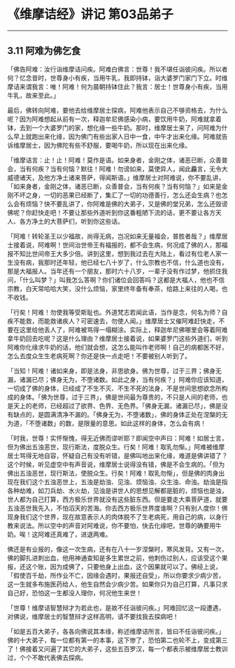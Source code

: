 # 《维摩诘经》讲记 第03品弟子

------

## 3.11 阿难为佛乞食

「佛告阿难：汝行诣维摩诘问疾。阿难白佛言：世尊！我不堪任诣彼问疾。所以者何？忆念昔时，世尊身小有疾，当用牛乳，我即持钵，诣大婆罗门家门下立。时维摩诘来谓我言：唯！阿难！何为晨朝持钵住此？我言：居士！世尊身小有疾，当用牛乳，故来至此。」

最后，佛转向阿难，要他去给维摩居士探病，阿难他表示自己不够资格去，为什么呢？因为阿难想起从前有一次，释迦牟尼佛感染小病，要饮用牛奶，阿难就拿着钵，去到一个大婆罗门的家，想化缘一些牛奶。那时，维摩居士来了，问阿难为什么早上就跑出来化缘，因为佛门有些出家人日中一食，中午才出来化缘。阿难就告诉维摩居士，因为佛陀有些不舒服，要喝牛奶，所以现在出来化缘。

「维摩诘言：止！止！阿难！莫作是语。如来身者，金刚之体，诸恶已断，众善普会，当有何疾？当有何恼？默往！阿难！勿谤如来，莫使异人，闻此麤言，无令大威德诸天，及他方净土诸来菩萨，得闻斯语。」维摩居士对阿难说，你不要乱讲，「如来身者，金刚之体，诸恶已断，众善普会，当有何疾？当有何恼？」如来是金刚不坏之身，一切的恶果已经断了，集汇了一切的功德善行，怎么还会生病？也怎么会有烦恼？快不要乱讲了，你阿难是佛的大弟子，又是佛的堂兄弟，怎么还毁谤佛呢？你赶快走吧！不要让那些外道听到你这番粗陋下流的话，更不要让各方天人、各方净土的大菩萨们，听到你这些话。

「阿难！转轮圣王以少福故，尚得无病，岂况如来无量福会，普胜者哉？」维摩居士接着说，阿难啊！世间治世帝王有福报的，都不会生病，何况成了佛的人，那福报不知比世间帝王大多少倍。讲到这里，想到我过去在大陆上，看过有位老人家一生没有病，我那时还年轻，他已经七八十岁了，什么宗教也不信，什么道也没有，那是大福报人。当年还有一个朋友，那时六十八岁，一辈子没有作过梦，他抓住我问，「什么叫梦？」叫我怎么答啊？你们诸位会回答吗？这都是大福人，他也不信宗教，白天常哈哈大笑，没什么烦恼，家里终年备有奉茶，给路上来往的人喝，也不收钱。

「行矣！阿难！勿使我等受斯耻也。外道梵志若闻此语，当作是念，何名为师？自疾不能救，而能救诸疾人？可密速去，勿使人闻。」维摩居士又催阿难赶快走，不要在这里给他丢人了，阿难被骂得一塌糊涂。实际上，释迦牟尼佛哪里会等着阿难拿牛奶回去吃呢？这是什么理由？维摩居士接着说，如果婆罗门这些外道们，听到阿难你化缘求牛奶的话，他们就会想，这怎么能叫作老师啊！自己的病都医不好，怎么去度众生生老病死啊？你还是快一点走吧！不要被别人听到了。

「当知！阿难！诸如来身，即是法身，非思欲身。佛为世尊，过于三界；佛身无漏，诸漏已尽；佛身无为，不堕诸数。如此之身，当有何疾？」阿难你应该知道，一切成了佛的身体，已经成了不生不灭、不生不死的法身，不是世间思想欲念所构成的身体。「佛为世尊，过于三界」，佛是世间最为尊贵的，不只是人间的老师，也是天上的老师，已经超过了欲界、色界、无色界。「佛身无漏，诸漏已尽」，佛是没有缺点的，是圆满清净不漏的。「佛身无为，不堕诸数」，佛的身体正处在涅槃的无为道，「不堕诸数」的数，是限量的意思。如此这样的身体，怎么会有病！

「时我，世尊！实怀惭愧，得无近佛而谬听耶？即闻空中声曰：阿难！如居士言，但为佛出五浊恶世，现行斯法，度脱众生。行矣！阿难！取乳勿惭。」阿难被维摩居士骂得无地自容，怀疑自己有没有听错，是佛叫地出来化缘，难道是佛讲错了？这个时候，听见虚空中有声音说，维摩居士说得没有错，佛是不会生病的。「但为佛出五浊恶世，现行斯法，使脱众生。行矣！阿难！取乳勿惭」，但是佛的肉身出现在我们这个五浊恶世上，五浊是劫浊、见浊、烦恼浊、众生浊、命浊。劫浊是指各种劫难，如刀兵劫、水火劫，见浊是讲世人的思想见解都是脏的，烦恼也是浊，世人都为自己打算，西方极乐世界就没有这些脏东西。但是要走大乘菩萨道，就要五浊恶世我先入，不怕滔天的苦海。你去西方极乐世界度谁啊？只有别人度你！佛现身我们这个世界，现在故意表示人的肉体脱不了生老病死，用自己的病，以身行教来说法。所以空中的声音对阿难说，你不要怕，快去化缘吧，世尊的确要用牛奶。唉！这阿难还真难了，进退两难。

佛还是有业报的，像这一次生病，还有在八十一岁涅槃时，寒风发背。又有一次，佛的脚扎进刺出血，他用神通查知是多生累世之前，他刺伤过别人，应该受这个果报，还这个账，因为成佛了，只要他身上出血，这个因果就可以了。佛经上说，「假使百千劫，所作业不亡，因缘会遇时，果报还自受」，所以你要求少病少苦，这一生就多布施医药给人，他生自然会少病少苦。如果你只为自己打算，凡事只求自己好，恐怕这一生都没人理你，何况他生来世！

「世尊！维摩诘智慧辩才为若此也，是故不任诣彼问疾。」阿难回忆这一段遭遇，对佛说，维摩居士的智慧辩才这样高明，请不要找我去探病吧！

「如是五百大弟子，各各向佛说其本缘，称述维摩诘所言，皆曰不任诣彼问疾。」佛的十大弟子，每一位都有第一的本事，这下惨了，恐怕第二也轮不上，变成第三了！佛接着又问遍了其它的大弟子，这些五百罗汉，每一个都表示被维摩居士教训过，个个不敢代表佛去探病。
